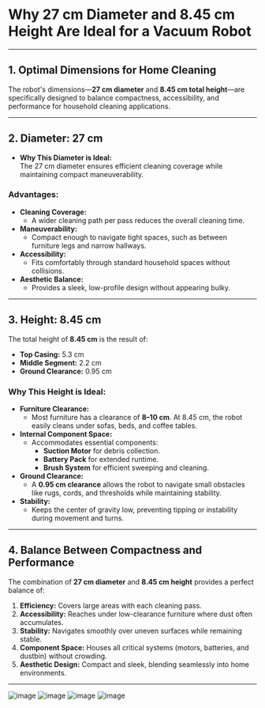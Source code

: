 # **Why 27 cm Diameter and 8.45 cm Height Are Ideal for a Vacuum Robot**

---

## **1. Optimal Dimensions for Home Cleaning**
The robot's dimensions—**27 cm diameter** and **8.45 cm total height**—are specifically designed to balance compactness, accessibility, and performance for household cleaning applications.

---

## **2. Diameter: 27 cm**
- **Why This Diameter is Ideal:**  
  The 27 cm diameter ensures efficient cleaning coverage while maintaining compact maneuverability.  

### **Advantages:**  
- **Cleaning Coverage:**  
  - A wider cleaning path per pass reduces the overall cleaning time.  
- **Maneuverability:**  
  - Compact enough to navigate tight spaces, such as between furniture legs and narrow hallways.  
- **Accessibility:**  
  - Fits comfortably through standard household spaces without collisions.  
- **Aesthetic Balance:**  
  - Provides a sleek, low-profile design without appearing bulky.

---

## **3. Height: 8.45 cm**
The total height of **8.45 cm** is the result of:  
- **Top Casing:** 5.3 cm  
- **Middle Segment:** 2.2 cm  
- **Ground Clearance:** 0.95 cm  

### **Why This Height is Ideal:**  
- **Furniture Clearance:**  
  - Most furniture has a clearance of **8–10 cm**. At 8.45 cm, the robot easily cleans under sofas, beds, and coffee tables.  
- **Internal Component Space:**  
  - Accommodates essential components:  
    - **Suction Motor**  for debris collection.  
    - **Battery Pack**  for extended runtime.  
    - **Brush System** for efficient sweeping and cleaning.  
- **Ground Clearance:**  
  - A **0.95 cm clearance** allows the robot to navigate small obstacles like rugs, cords, and thresholds while maintaining stability.  
- **Stability:**  
  - Keeps the center of gravity low, preventing tipping or instability during movement and turns.  

---

## **4. Balance Between Compactness and Performance**
The combination of **27 cm diameter** and **8.45 cm height** provides a perfect balance of:  
1. **Efficiency:** Covers large areas with each cleaning pass.  
2. **Accessibility:** Reaches under low-clearance furniture where dust often accumulates.  
3. **Stability:** Navigates smoothly over uneven surfaces while remaining stable.  
4. **Component Space:** Houses all critical systems (motors, batteries, and dustbin) without crowding.  
5. **Aesthetic Design:** Compact and sleek, blending seamlessly into home environments.

---
![image](https://github.com/user-attachments/assets/9bc23d78-74d5-4154-8ff7-f54c5e20bed1)
![image](https://github.com/user-attachments/assets/71a1a83b-37ac-4b18-b441-9944450bc785)
![image](https://github.com/user-attachments/assets/d51e04cc-0b2a-421b-be57-df65c8ce4c12)
![image](https://github.com/user-attachments/assets/f7d82b30-6331-48d1-b597-3bd5e56eab4f)



